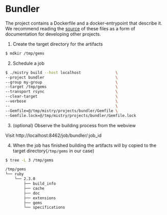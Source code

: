 # Bundler

The project contains a Dockerfile and a docker-entrypoint that describe
it. We recommend reading the [source](_examples/bundler-cache) of these files as a form of
documentation for developing other projects.


1. Create the target directory for the artifacts

```sh
$ mdkir /tmp/gems
```

2. Schedule a job

```sh
$ ./mistry build --host localhost               \
--project bundler                               \
--group my-group                                \
--target /tmp/gems                              \
--transport rsync                               \
--clear-target                                  \
--verbose                                       \
--                                              \
--Gemfile=@/tmp/mistry/projects/bundler/Gemfile \
--Gemfile.lock=@/tmp/mistry/projects/bundler/Gemfile.lock
```

3. (optional) Observe the building process from the webview

Visit http://localhost:8462/job/bundler/:job_id


4. When the job has finished building the artifacts will by copied to
the target directory(`/tmp/gems` in our case)

```sh
$ tree -L 3 /tmp/gems

/tmp/gems
└── ruby
    └── 2.3.0
        ├── build_info
        ├── cache
        ├── doc
        ├── extensions
        ├── gems
        └── specifications
```
